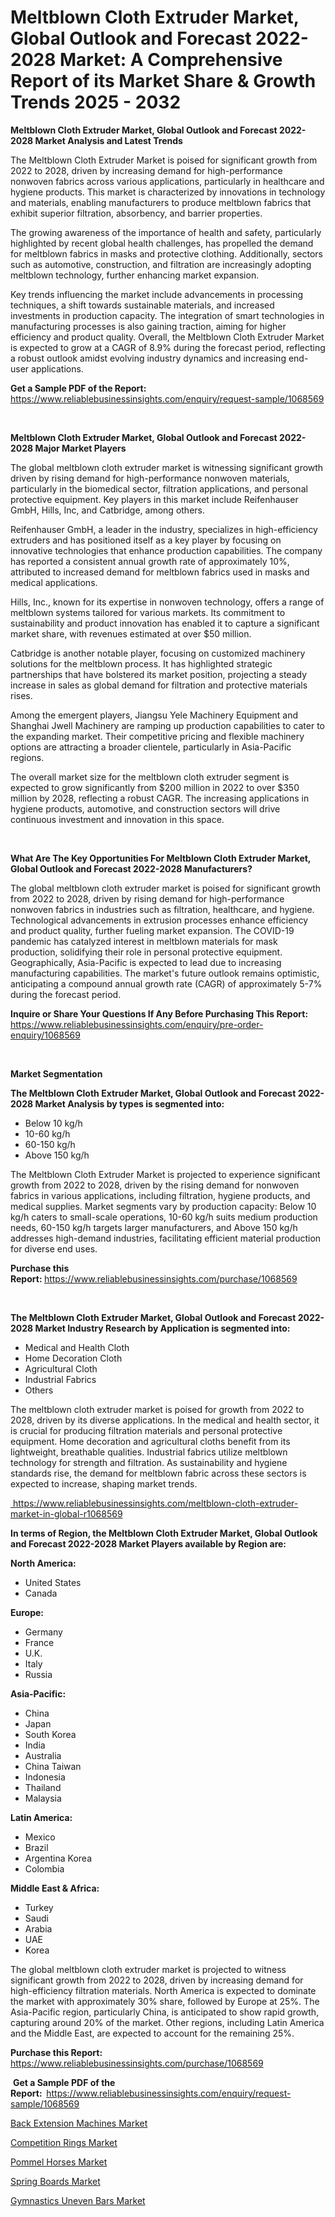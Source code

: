 <p><h1>Meltblown Cloth Extruder Market, Global Outlook and Forecast 2022-2028 Market: A Comprehensive Report of its Market Share & Growth Trends 2025 - 2032</h1></p><p><strong>Meltblown Cloth Extruder Market, Global Outlook and Forecast 2022-2028 Market Analysis and Latest Trends</strong></p>
<p><p>The Meltblown Cloth Extruder Market is poised for significant growth from 2022 to 2028, driven by increasing demand for high-performance nonwoven fabrics across various applications, particularly in healthcare and hygiene products. This market is characterized by innovations in technology and materials, enabling manufacturers to produce meltblown fabrics that exhibit superior filtration, absorbency, and barrier properties. </p><p>The growing awareness of the importance of health and safety, particularly highlighted by recent global health challenges, has propelled the demand for meltblown fabrics in masks and protective clothing. Additionally, sectors such as automotive, construction, and filtration are increasingly adopting meltblown technology, further enhancing market expansion.</p><p>Key trends influencing the market include advancements in processing techniques, a shift towards sustainable materials, and increased investments in production capacity. The integration of smart technologies in manufacturing processes is also gaining traction, aiming for higher efficiency and product quality. Overall, the Meltblown Cloth Extruder Market is expected to grow at a CAGR of 8.9% during the forecast period, reflecting a robust outlook amidst evolving industry dynamics and increasing end-user applications.</p></p>
<p><strong>Get a Sample PDF of the Report:&nbsp;</strong> <a href="https://www.reliablebusinessinsights.com/enquiry/request-sample/1068569?utm_campaign=3093&utm_medium=2&utm_source=Github&utm_content=ia&utm_term=21032025&utm_id=meltblown-cloth-extruder-market-global-outlook-and-forecast-2022-2028">https://www.reliablebusinessinsights.com/enquiry/request-sample/1068569</a></p>
<p>&nbsp;</p>
<p><strong>Meltblown Cloth Extruder Market, Global Outlook and Forecast 2022-2028 Major Market Players</strong></p>
<p><p>The global meltblown cloth extruder market is witnessing significant growth driven by rising demand for high-performance nonwoven materials, particularly in the biomedical sector, filtration applications, and personal protective equipment. Key players in this market include Reifenhauser GmbH, Hills, Inc, and Catbridge, among others.</p><p>Reifenhauser GmbH, a leader in the industry, specializes in high-efficiency extruders and has positioned itself as a key player by focusing on innovative technologies that enhance production capabilities. The company has reported a consistent annual growth rate of approximately 10%, attributed to increased demand for meltblown fabrics used in masks and medical applications.</p><p>Hills, Inc., known for its expertise in nonwoven technology, offers a range of meltblown systems tailored for various markets. Its commitment to sustainability and product innovation has enabled it to capture a significant market share, with revenues estimated at over $50 million.</p><p>Catbridge is another notable player, focusing on customized machinery solutions for the meltblown process. It has highlighted strategic partnerships that have bolstered its market position, projecting a steady increase in sales as global demand for filtration and protective materials rises.</p><p>Among the emergent players, Jiangsu Yele Machinery Equipment and Shanghai Jwell Machinery are ramping up production capabilities to cater to the expanding market. Their competitive pricing and flexible machinery options are attracting a broader clientele, particularly in Asia-Pacific regions.</p><p>The overall market size for the meltblown cloth extruder segment is expected to grow significantly from $200 million in 2022 to over $350 million by 2028, reflecting a robust CAGR. The increasing applications in hygiene products, automotive, and construction sectors will drive continuous investment and innovation in this space.</p></p>
<p>&nbsp;</p>
<p><strong>What Are The Key Opportunities For Meltblown Cloth Extruder Market, Global Outlook and Forecast 2022-2028 Manufacturers?</strong></p>
<p><p>The global meltblown cloth extruder market is poised for significant growth from 2022 to 2028, driven by rising demand for high-performance nonwoven fabrics in industries such as filtration, healthcare, and hygiene. Technological advancements in extrusion processes enhance efficiency and product quality, further fueling market expansion. The COVID-19 pandemic has catalyzed interest in meltblown materials for mask production, solidifying their role in personal protective equipment. Geographically, Asia-Pacific is expected to lead due to increasing manufacturing capabilities. The market's future outlook remains optimistic, anticipating a compound annual growth rate (CAGR) of approximately 5-7% during the forecast period.</p></p>
<p><strong>Inquire or Share Your Questions If Any Before Purchasing This Report:</strong> <a href="https://www.reliablebusinessinsights.com/enquiry/pre-order-enquiry/1068569?utm_campaign=3093&utm_medium=2&utm_source=Github&utm_content=ia&utm_term=21032025&utm_id=meltblown-cloth-extruder-market-global-outlook-and-forecast-2022-2028">https://www.reliablebusinessinsights.com/enquiry/pre-order-enquiry/1068569</a></p>
<p>&nbsp;</p>
<p><strong>Market Segmentation</strong></p>
<p><strong>The Meltblown Cloth Extruder Market, Global Outlook and Forecast 2022-2028 Market Analysis by types is segmented into:</strong></p>
<p><ul><li>Below 10 kg/h</li><li>10-60 kg/h</li><li>60-150 kg/h</li><li>Above 150 kg/h</li></ul></p>
<p><p>The Meltblown Cloth Extruder Market is projected to experience significant growth from 2022 to 2028, driven by the rising demand for nonwoven fabrics in various applications, including filtration, hygiene products, and medical supplies. Market segments vary by production capacity: Below 10 kg/h caters to small-scale operations, 10-60 kg/h suits medium production needs, 60-150 kg/h targets larger manufacturers, and Above 150 kg/h addresses high-demand industries, facilitating efficient material production for diverse end uses.</p></p>
<p><strong>Purchase this Report:&nbsp;</strong><a href="https://www.reliablebusinessinsights.com/purchase/1068569?utm_campaign=3093&utm_medium=2&utm_source=Github&utm_content=ia&utm_term=21032025&utm_id=meltblown-cloth-extruder-market-global-outlook-and-forecast-2022-2028">https://www.reliablebusinessinsights.com/purchase/1068569</a></p>
<p>&nbsp;</p>
<p><strong>The Meltblown Cloth Extruder Market, Global Outlook and Forecast 2022-2028 Market Industry Research by Application is segmented into:</strong></p>
<p><ul><li>Medical and Health Cloth</li><li>Home Decoration Cloth</li><li>Agricultural Cloth</li><li>Industrial Fabrics</li><li>Others</li></ul></p>
<p><p>The meltblown cloth extruder market is poised for growth from 2022 to 2028, driven by its diverse applications. In the medical and health sector, it is crucial for producing filtration materials and personal protective equipment. Home decoration and agricultural cloths benefit from its lightweight, breathable qualities. Industrial fabrics utilize meltblown technology for strength and filtration. As sustainability and hygiene standards rise, the demand for meltblown fabric across these sectors is expected to increase, shaping market trends.</p></p>
<p><a href="https://www.reliablebusinessinsights.com/meltblown-cloth-extruder-market-in-global-r1068569?utm_campaign=3093&utm_medium=2&utm_source=Github&utm_content=ia&utm_term=21032025&utm_id=meltblown-cloth-extruder-market-global-outlook-and-forecast-2022-2028">&nbsp;https://www.reliablebusinessinsights.com/meltblown-cloth-extruder-market-in-global-r1068569</a></p>
<p><strong>In terms of Region, the Meltblown Cloth Extruder Market, Global Outlook and Forecast 2022-2028 Market Players available by Region are:</strong></p>
<p>
    <p> <strong> North America: </strong>
        <ul>
            <li>United States</li>
            <li>Canada</li>
        </ul>
        </p> 
    <p> <strong> Europe: </strong>
        <ul>
            <li>Germany</li>
            <li>France</li>
            <li>U.K.</li>
            <li>Italy</li>
            <li>Russia</li>
        </ul>
        </p> 
    <p> <strong> Asia-Pacific: </strong>
        <ul>
            <li>China</li>
            <li>Japan</li>
            <li>South Korea</li>
            <li>India</li>
            <li>Australia</li>
            <li>China Taiwan</li>
            <li>Indonesia</li>
            <li>Thailand</li>
            <li>Malaysia</li>
        </ul>
        </p> 
    <p> <strong> Latin America: </strong>
        <ul>
            <li>Mexico</li>
            <li>Brazil</li>
            <li>Argentina Korea</li>
            <li>Colombia</li>
        </ul>
        </p> 
    <p> <strong> Middle East & Africa: </strong>
        <ul>
            <li>Turkey</li>
            <li>Saudi</li>
            <li>Arabia</li>
            <li>UAE</li>
            <li>Korea</li>
        </ul>
    </p>
    </p>
<p><p>The global meltblown cloth extruder market is projected to witness significant growth from 2022 to 2028, driven by increasing demand for high-efficiency filtration materials. North America is expected to dominate the market with approximately 30% share, followed by Europe at 25%. The Asia-Pacific region, particularly China, is anticipated to show rapid growth, capturing around 20% of the market. Other regions, including Latin America and the Middle East, are expected to account for the remaining 25%.</p></p>
<p><strong>Purchase this Report: </strong><a href="https://www.reliablebusinessinsights.com/purchase/1068569?utm_campaign=3093&utm_medium=2&utm_source=Github&utm_content=ia&utm_term=21032025&utm_id=meltblown-cloth-extruder-market-global-outlook-and-forecast-2022-2028">https://www.reliablebusinessinsights.com/purchase/1068569</a></p>
<p>&nbsp;<strong>Get a Sample PDF of the Report:&nbsp;&nbsp;</strong><a href="https://www.reliablebusinessinsights.com/enquiry/request-sample/1068569?utm_campaign=3093&utm_medium=2&utm_source=Github&utm_content=ia&utm_term=21032025&utm_id=meltblown-cloth-extruder-market-global-outlook-and-forecast-2022-2028">https://www.reliablebusinessinsights.com/enquiry/request-sample/1068569</a></p>
<p><strong></strong></p>
<p><p><a href="https://www.linkedin.com/pulse/key-drivers-back-extension-machines-market-how-its-growing-ai2hf?utm_campaign=3093&utm_medium=2&utm_source=Github&utm_content=ia&utm_term=21032025&utm_id=meltblown-cloth-extruder-market-global-outlook-and-forecast-2022-2028">Back Extension Machines Market</a></p><p><a href="https://www.linkedin.com/pulse/competition-rings-market-drivers-competitive-strategy-insights-mxfnf?utm_campaign=3093&utm_medium=2&utm_source=Github&utm_content=ia&utm_term=21032025&utm_id=meltblown-cloth-extruder-market-global-outlook-and-forecast-2022-2028">Competition Rings Market</a></p><p><a href="https://www.linkedin.com/pulse/pommel-horses-market-revenue-forecast-based-industry-wc96f?utm_campaign=3093&utm_medium=2&utm_source=Github&utm_content=ia&utm_term=21032025&utm_id=meltblown-cloth-extruder-market-global-outlook-and-forecast-2022-2028">Pommel Horses Market</a></p><p><a href="https://www.linkedin.com/pulse/spring-boards-market-size-growth-trends-statistics-forecasts-hqkgf?utm_campaign=3093&utm_medium=2&utm_source=Github&utm_content=ia&utm_term=21032025&utm_id=meltblown-cloth-extruder-market-global-outlook-and-forecast-2022-2028">Spring Boards Market</a></p><p><a href="https://www.linkedin.com/pulse/trends-global-gymnastics-uneven-bars-market-forecast-analysis-8xowf?utm_campaign=3093&utm_medium=2&utm_source=Github&utm_content=ia&utm_term=21032025&utm_id=meltblown-cloth-extruder-market-global-outlook-and-forecast-2022-2028">Gymnastics Uneven Bars Market</a></p></p>